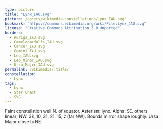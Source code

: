 ```yaml
---
type: picture
title: "Lynx_IAU.svg"
picture: /assets/wikimedia-constellations/Lynx_IAU.svg"
bookmark: "https://commons.wikimedia.org/wiki/File:Lynx_IAU.svg"
license: "Creative Commons Attribution 3.0 Unported"
borders:
  - Auriga_IAU.svg
  - Camelopardalis_IAU.svg
  - Cancer_IAU.svg
  - Gemini_IAU.svg
  - Leo_IAU.svg
  - Leo_Minor_IAU.svg
  - Ursa_Major_IAU.svg
permalink: /wikimedia/:title/
constellation:
  - Lynx
tags:
  - Lynx
  - Star Chart
  - SVG
---
```

Faint constellation well N. of equator. Asterism: lynx. Alpha: SE. others linear; NW: 38, 10, 31, 21, 15, 2 (far NW). Bounds mirror shape roughly. Ursa Major close to NE.